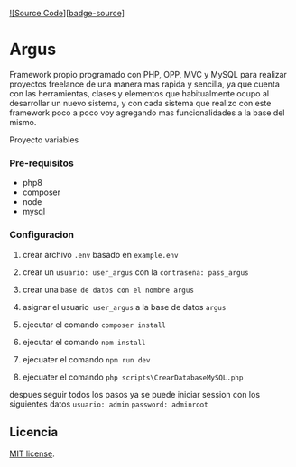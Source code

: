 [![Source Code][badge-source]][source]

# Argus
Framework propio programado con PHP, OPP, MVC y MySQL para realizar proyectos freelance de una manera mas rapida y sencilla, ya que cuenta con las herramientas, clases y elementos que habitualmente ocupo al desarrollar un nuevo sistema, y con cada sistema que realizo con este framework poco a poco voy agregando mas funcionalidades a la base del mismo.

Proyecto variables

### Pre-requisitos
- php8
- composer
- node
- mysql


### Configuracion
1. crear archivo `.env` basado en `example.env`

2. crear un `usuario: user_argus` con la `contraseña: pass_argus`

3. crear una `base de datos con el nombre argus`

4. asignar el usuario` user_argus` a la base de datos `argus`

4. ejecutar el comando `composer install`

5. ejecutar el comando `npm install`

6. ejecuater el comando `npm run dev`

7. ejecuater el comando `php scripts\CrearDatabaseMySQL.php`

despues seguir todos los pasos ya se puede iniciar session con los siguientes datos `usuario: admin` `password: adminroot`

## Licencia
[MIT license](https://opensource.org/licenses/MIT).

[source]: https://github.com/IscRivera91/argus